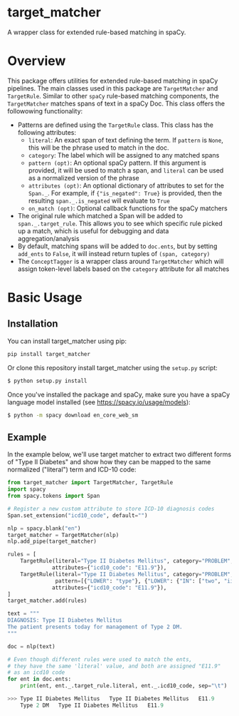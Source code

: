 # target_matcher
A wrapper class for extended rule-based matching in spaCy.

# Overview
This package offers utilities for extended rule-based matching in spaCy pipelines. The main classes used in this package 
are `TargetMatcher` and `TargetRule`. Similar to other `spaCy` rule-based matching components, the `TargetMatcher` 
matches spans of text in a spaCy Doc. This class offers the followowing functionality:
- Patterns are defined using the `TargetRule` class. This class has the following attributes:
    - `literal`: An exact span of text defining the term. If `pattern` is `None`, this will be the phrase used to match 
    in the doc.
    - `category`: The label which will be assigned to any matched spans
    - `pattern (opt)`: An optional spaCy pattern. If this argument is provided, it will be used to match a span, and 
    `literal` can be used as a normalized version of the phrase
    - `attributes (opt)`: An optional dictionary of attributes to set for the `Span._`. For example, if 
    `{"is_negated": True}` is provided, then the resulting `span._.is_negated` will evaluate to `True`
    - `on_match (opt)`: Optional callback functions for the spaCy matchers
- The original rule which matched a Span will be added to `span._.target_rule`. This allows you to see which specific rule
picked up a match, which is useful for debugging and data aggregation/analysis
- By default, matching spans will be added to `doc.ents`, but by setting `add_ents` to `False`, it will instead
return tuples of `(span, category)`
- The `ConceptTagger` is a wrapper class around `TargetMatcher` which will assign token-level labels based on the 
`category` attribute for all matches

# Basic Usage

## Installation
You can install target_matcher using pip:
```bash
pip install target_matcher
```

Or clone this repository install target_matcher using the `setup.py` script:
```bash
$ python setup.py install
```

Once you've installed the package and spaCy, make sure you have a spaCy language model installed (see https://spacy.io/usage/models):

```bash
$ python -m spacy download en_core_web_sm
```

## Example
In the example below, we'll use target matcher to extract two different forms of "Type II Diabetes" and show
how they can be mapped to the same normalized ("literal") term and ICD-10 code:
```python
from target_matcher import TargetMatcher, TargetRule
import spacy
from spacy.tokens import Span

# Register a new custom attribute to store ICD-10 diagnosis codes
Span.set_extension("icd10_code", default="")

nlp = spacy.blank("en")
target_matcher = TargetMatcher(nlp)
nlp.add_pipe(target_matcher)

rules = [
    TargetRule(literal="Type II Diabetes Mellitus", category="PROBLEM",
              attributes={"icd10_code": "E11.9"}),
    TargetRule(literal="Type II Diabetes Mellitus", category="PROBLEM",
               pattern=[{"LOWER": "type"}, {"LOWER": {"IN": ["two", "ii", "2"]}}, {"LOWER": "dm"}],
              attributes={"icd10_code": "E11.9"}),
]
target_matcher.add(rules)

text = """
DIAGNOSIS: Type II Diabetes Mellitus
The patient presents today for management of Type 2 DM.
"""

doc = nlp(text)

# Even though different rules were used to match the ents,
# they have the same 'literal' value, and both are assigned "E11.9" 
# as an icd10 code
for ent in doc.ents:
    print(ent, ent._.target_rule.literal, ent._.icd10_code, sep="\t")

>>> Type II Diabetes Mellitus	Type II Diabetes Mellitus	E11.9
    Type 2 DM	Type II Diabetes Mellitus	E11.9
```
